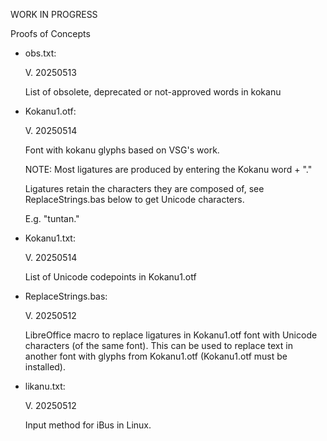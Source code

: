 WORK IN PROGRESS

Proofs of Concepts

- obs.txt:
  
  V. 20250513

  List of obsolete, deprecated or not-approved words in kokanu

- Kokanu1.otf:

  V. 20250514

  Font with kokanu glyphs based on VSG's work.

  NOTE: Most ligatures are produced by entering the Kokanu word + "."

  Ligatures retain the characters they are composed of, see ReplaceStrings.bas below to get
  Unicode characters.
  
  E.g. "tuntan."

- Kokanu1.txt:

  V. 20250514

  List of Unicode codepoints in Kokanu1.otf
  
- ReplaceStrings.bas:

  V. 20250512

  LibreOffice macro to replace ligatures in Kokanu1.otf font with
  Unicode characters (of the same font). This can be used to replace
  text in another font with glyphs from Kokanu1.otf (Kokanu1.otf 
  must be installed).
  

- likanu.txt:

  V. 20250512

  Input method for iBus in Linux.
